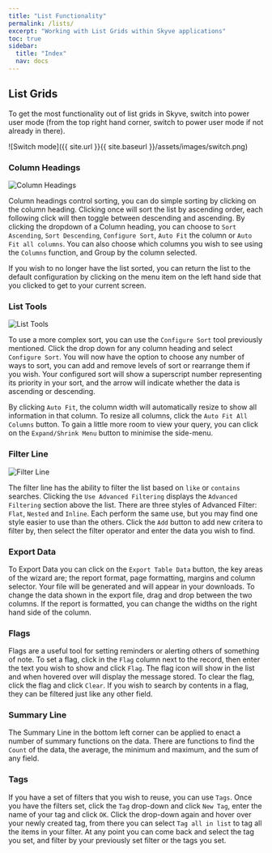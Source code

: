 ```yaml
---
title: "List Functionality"
permalink: /lists/
excerpt: "Working with List Grids within Skyve applications"
toc: true
sidebar:
  title: "Index"
  nav: docs
---
```

## List Grids 

To get the most functionality out of list grids in Skyve, switch into power user 
mode (from the top right hand corner, switch to power user mode if not already in there).

![Switch mode]({{ site.url }}{{ site.baseurl }}/assets/images/switch.png)

### Column Headings

![Column Headings](/images/ColumnHeading.PNG)

Column headings control sorting, you can do simple sorting by clicking
on the column heading. Clicking once will sort the list by ascending order, 
each following click will then toggle between descending and ascending. By
clicking the dropdown of a Column heading, you can choose to `Sort Ascending`, 
`Sort Descending`, `Configure Sort`, `Auto Fit` the column or `Auto Fit all columns`.
You can also choose which columns you wish to see using the `Columns` function, and Group
by the column selected.

If you wish to no longer have the list sorted, you can return the list to 
the default configuration by clicking on the menu item on the left hand side
that you clicked to get to your current screen.

### List Tools

![List Tools](/images/ListTools.PNG)

To use a more complex sort, you can use the `Configure Sort` tool previously 
mentioned. Click the drop down for any column heading and select `Configure Sort`.
You will now have the option to choose any number of ways to sort, you can 
add and remove levels of sort or rearrange them if you wish. Your configured sort 
will show a superscript number representing its priority in your sort, and the 
arrow will indicate whether the data is ascending or descending.

By clicking `Auto Fit`, the column width will automatically resize to show all 
information in that column. To resize all columns, click the `Auto Fit All Columns` 
button. To gain a little more room to view your query, you can click on the 
`Expand/Shrink Menu` button to minimise the side-menu.

### Filter Line

![Filter Line](/images/FilterLine.PNG)

The filter line has the ability to filter the list based on `like` or `contains` 
searches. Clicking the `Use Advanced Filtering` displays the `Advanced Filtering` 
section above the list. There are three styles of Advanced Filter: `Flat`, `Nested`
and `Inline`. Each perform the same use, but you may find one style easier to use 
than the others. Click the `Add` button to add new critera to filter by, then 
select the filter operator and enter the data you wish to find. 

### Export Data

To Export Data you can click on the `Export Table Data` button, the key areas of 
the wizard are; the report format, page formatting, margins and column selector. 
Your file will be generated and will appear in your downloads. To change the 
data shown in the export file, drag and drop between the two columns. If the report
is formatted, you can change the widths on the right hand side of the column.

### Flags

Flags are a useful tool for setting reminders or alerting others of something of 
note. To set a flag, click in the `Flag` column next to the record, then enter 
the text you wish to show and click `Flag`. The flag icon will show in the list and 
when hovered over will display the message stored. To clear the flag, click the flag
and click `Clear`. If you wish to search by contents in a flag, they can be filtered
just like any other field. 

### Summary Line

The Summary Line  in the bottom left corner can be applied to enact a number of summary functions on the data. 
There are functions to find the `Count` of the data, the average, the minimum and 
maximum, and the sum of any field.

### Tags

If you have a set of filters that you wish to reuse, you can use `Tags`. Once 
you have the filters set, click the `Tag` drop-down and click `New Tag`, enter the 
name of your tag and click `OK`. Click the drop-down again and hover over your 
newly created tag, from there you can select `Tag all in list` to tag all the items 
in your filter. At any point you can come back and select the tag you set, and filter 
by your previously set filter or the tags you set. 
